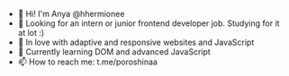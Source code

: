 - 👋 Hi! I'm Anya @hhermionee
- 👀 Looking for an intern or junior frontend developer job. Studying for it at lot :)
- 💞️ In love with adaptive and responsive websites and JavaScript
- 🌱 Currently learning DOM and advanced JavaScript
- 📫 How to reach me: t.me/poroshinaa

